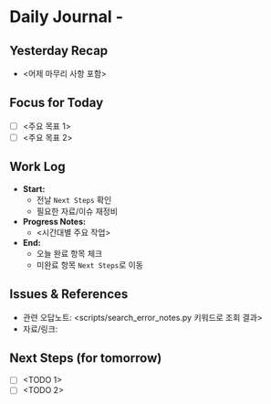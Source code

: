 # Daily Journal - <YYYY-MM-DD>

## Yesterday Recap
- <어제 마무리 사항 포함>

## Focus for Today
- [ ] <주요 목표 1>
- [ ] <주요 목표 2>

## Work Log
- **Start:**
  - 전날 `Next Steps` 확인
  - 필요한 자료/이슈 재정비
- **Progress Notes:**
  - <시간대별 주요 작업>
- **End:**
  - 오늘 완료 항목 체크
  - 미완료 항목 `Next Steps`로 이동

## Issues & References
- 관련 오답노트: <scripts/search_error_notes.py 키워드로 조회 결과>
- 자료/링크: <ref>

## Next Steps (for tomorrow)
- [ ] <TODO 1>
- [ ] <TODO 2>
